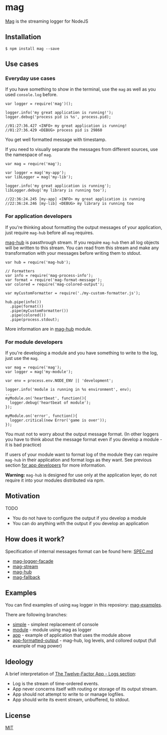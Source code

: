 # mag

[Mag](https://github.com/mahnunchik/mag) is the streaming logger for NodeJS

## Installation

```
$ npm install mag --save
```

## Use cases

### Everyday use cases

If you have something to show in the terminal, use the `mag` as well as you used `console.log` before.

```
var logger = require('mag')();

logger.info('my great application is running!');
logger.debug('process pid is %s', process.pid);

//01:27:36.427 <INFO> my great application is running!
//01:27:36.429 <DEBUG> process pid is 29860
```
You get well formatted message with timestamp.

If you need to visually separate the messages from different sources, use the namespace of `mag`.

```
var mag = require('mag');

var logger = mag('my-app');
var libLogger = mag('my-lib');

logger.info('my great application is running');
libLogger.debug('my library is running too');

//22:36:24.245 [my-app] <INFO> my great application is running
//22:36:24.246 [my-lib] <DEBUG> my library is running too
```

### For application developers

If you're thinking about formatting the output messages of your application, just require `mag-hub` before all `mag` requires.

[mag-hub](https://github.com/mahnunchik/mag-hub) is passthrough stream. If you require `mag-hub` then all log objects will be written to this stream. You can read from this stream and make any transformation with your messages before writing them to stdout.

```
var hub = require('mag-hub');

// Formatters
var info = require('mag-process-info');
var format = require('mag-format-message');
var colored = require('mag-colored-output');

var myCustomFormatter = require('./my-custom-formatter.js');

hub.pipe(info())
  .pipe(format())
  .pipe(myCustomFormatter())
  .pipe(colored())
  .pipe(process.stdout);
```

More information are in [mag-hub](https://github.com/mahnunchik/mag-hub) module.

### For module developers

If you're developing a module and you have something to write to the log, just use the `mag`.
```
var mag = require('mag');
var logger = mag('my-module');

var env = process.env.NODE_ENV || 'development';

logger.info('module is running in %s environment', env);
...
myModule.on('heartbeat', function(){
  logger.debug('heartbeat of module');
});

myModule.on('error', function(){
  logger.critical(new Error('game is over'));
});
```

You must not to worry about the output message format. (In other loggers you have to think about the message format even if you develop a module - it is bad practice)

If users of your module want to format log of the module they can require `mag-hub` in their application and format logs as they want. See previous section [for app developers](https://github.com/mahnunchik/mag#for-application-developers) for more information.

**Warning:** `mag-hub` is designed for use only at the application leyer, do not require it into your modules distributed via npm.

## Motivation

TODO

* You do not have to configure the output if you develop a module
* You can do anything with the output if you develop an application

## How does it work?

Specification of internal messages format can be found here: [SPEC.md](https://github.com/mahnunchik/mag-logger-facade/blob/master/SPEC.md)

* [mag-logger-facade](https://github.com/mahnunchik/mag-logger-facade)
* [mag-stream](https://github.com/mahnunchik/mag-stream)
* [mag-hub](https://github.com/mahnunchik/mag-hub)
* [mag-fallback](https://github.com/mahnunchik/mag-fallback)


## Examples

You can find examples of using `mag` logger in this reposiory: [mag-examples](https://github.com/mahnunchik/mag-examples).

There are following branches:

* [simple](https://github.com/mahnunchik/mag-examples/tree/simple) - simplest replacement of console
* [module](https://github.com/mahnunchik/mag-examples/tree/module) - module using mag as logger
* [app](https://github.com/mahnunchik/mag-examples/tree/app) - example of application that uses the module above
* [app-formatted-output](https://github.com/mahnunchik/mag-examples/tree/app-formatted-output) - mag-hub, log levels, and collored output (full example of mag power)


## Ideology

A brief interpretation of [The Twelve-Factor App - Logs section](http://12factor.net/logs):

* Log is the stream of time-ordered events.
* App never concerns itself with routing or storage of its output stream.
* App should not attempt to write to or manage logfiles.
* App should write its event stream, unbuffered, to stdout.

## License

[MIT](https://github.com/mahnunchik/mag/blob/master/LICENSE)
